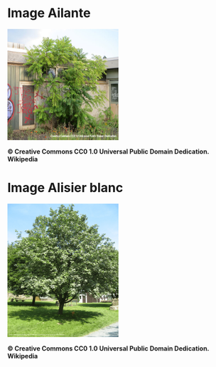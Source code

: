 # Image Ailante

<img src="https://raw.githubusercontent.com/Dev-Shield/API/main/trees/json/pictures/Ailante.png"
     alt="Ailante" 
     width="250"
     height="250">

<b>© Creative Commons CC0 1.0 Universal Public Domain Dedication.
Wikipedia</b>

# Image Alisier blanc

<img src="https://raw.githubusercontent.com/Dev-Shield/API/main/trees/json/pictures/Alisier-blanc.png"
     alt="Alisier blanc" 
     width="250"
     height="300">

<b>© Creative Commons CC0 1.0 Universal Public Domain Dedication.
Wikipedia</b>
